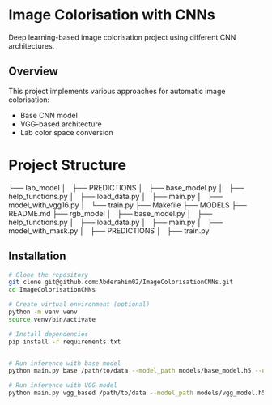 # Image Colorisation with CNNs

Deep learning-based image colorisation project using different CNN architectures.

## Overview
This project implements various approaches for automatic image colorisation:
- Base CNN model
- VGG-based architecture
- Lab color space conversion


# Project Structure
├── lab_model
│   ├── PREDICTIONS
│   ├── base_model.py
│   ├── help_functions.py
│   ├── load_data.py
│   ├── main.py
│   ├── model_with_vgg16.py
│   └── train.py
├── Makefile
├── MODELS
├── README.md
├── rgb_model
│   ├── base_model.py
│   ├── help_functions.py
│   ├── load_data.py
│   ├── main.py
│   ├── model_with_mask.py
│   ├── PREDICTIONS
│   ├── train.py

## Installation
```bash
# Clone the repository
git clone git@github.com:Abderahim02/ImageColorisationCNNs.git
cd ImageColorisationCNNs

# Create virtual environment (optional)
python -m venv venv
source venv/bin/activate

# Install dependencies
pip install -r requirements.txt


# Run inference with base model
python main.py base /path/to/data --model_path models/base_model.h5 --out_dir PREDICTIONS

# Run inference with VGG model
python main.py vgg_based /path/to/data --model_path models/vgg_model.h5 --out_dir predictions
```

